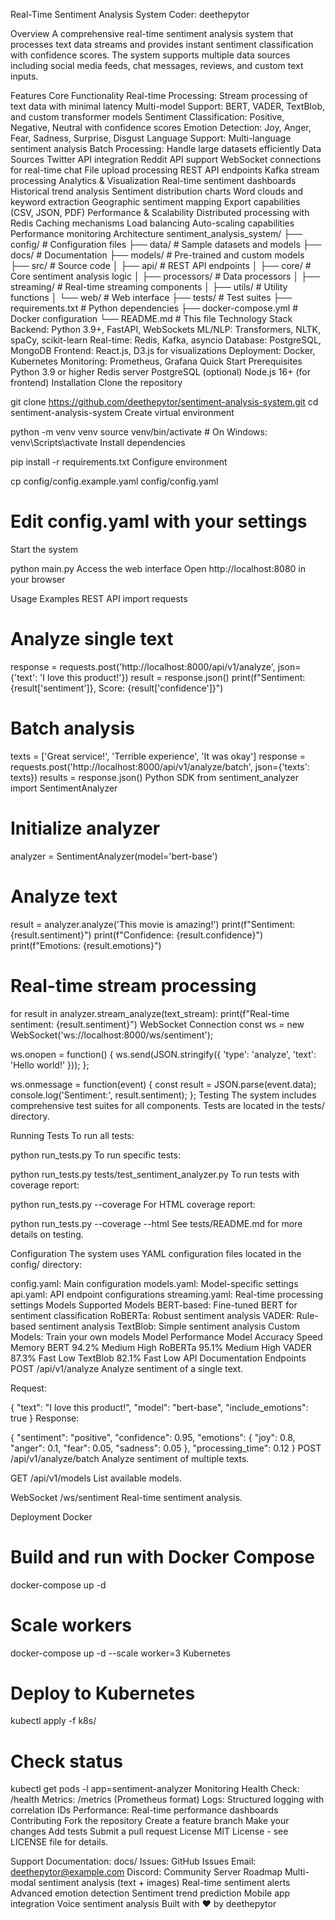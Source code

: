 Real-Time Sentiment Analysis System
Coder: deethepytor

Overview
A comprehensive real-time sentiment analysis system that processes text data streams and provides instant sentiment classification with confidence scores. The system supports multiple data sources including social media feeds, chat messages, reviews, and custom text inputs.

Features
Core Functionality
Real-time Processing: Stream processing of text data with minimal latency
Multi-model Support: BERT, VADER, TextBlob, and custom transformer models
Sentiment Classification: Positive, Negative, Neutral with confidence scores
Emotion Detection: Joy, Anger, Fear, Sadness, Surprise, Disgust
Language Support: Multi-language sentiment analysis
Batch Processing: Handle large datasets efficiently
Data Sources
Twitter API integration
Reddit API support
WebSocket connections for real-time chat
File upload processing
REST API endpoints
Kafka stream processing
Analytics & Visualization
Real-time sentiment dashboards
Historical trend analysis
Sentiment distribution charts
Word clouds and keyword extraction
Geographic sentiment mapping
Export capabilities (CSV, JSON, PDF)
Performance & Scalability
Distributed processing with Redis
Caching mechanisms
Load balancing
Auto-scaling capabilities
Performance monitoring
Architecture
sentiment_analysis_system/
├── config/                 # Configuration files
├── data/                   # Sample datasets and models
├── docs/                   # Documentation
├── models/                 # Pre-trained and custom models
├── src/                    # Source code
│   ├── api/               # REST API endpoints
│   ├── core/              # Core sentiment analysis logic
│   ├── processors/        # Data processors
│   ├── streaming/         # Real-time streaming components
│   ├── utils/             # Utility functions
│   └── web/               # Web interface
├── tests/                  # Test suites
├── requirements.txt        # Python dependencies
├── docker-compose.yml      # Docker configuration
└── README.md              # This file
Technology Stack
Backend: Python 3.9+, FastAPI, WebSockets
ML/NLP: Transformers, NLTK, spaCy, scikit-learn
Real-time: Redis, Kafka, asyncio
Database: PostgreSQL, MongoDB
Frontend: React.js, D3.js for visualizations
Deployment: Docker, Kubernetes
Monitoring: Prometheus, Grafana
Quick Start
Prerequisites
Python 3.9 or higher
Redis server
PostgreSQL (optional)
Node.js 16+ (for frontend)
Installation
Clone the repository

git clone https://github.com/deethepytor/sentiment-analysis-system.git
cd sentiment-analysis-system
Create virtual environment

python -m venv venv
source venv/bin/activate  # On Windows: venv\Scripts\activate
Install dependencies

pip install -r requirements.txt
Configure environment

cp config/config.example.yaml config/config.yaml
# Edit config.yaml with your settings
Start the system

python main.py
Access the web interface Open http://localhost:8080 in your browser

Usage Examples
REST API
import requests

# Analyze single text
response = requests.post('http://localhost:8000/api/v1/analyze', 
                        json={'text': 'I love this product!'})
result = response.json()
print(f"Sentiment: {result['sentiment']}, Score: {result['confidence']}")

# Batch analysis
texts = ['Great service!', 'Terrible experience', 'It was okay']
response = requests.post('http://localhost:8000/api/v1/analyze/batch', 
                        json={'texts': texts})
results = response.json()
Python SDK
from sentiment_analyzer import SentimentAnalyzer

# Initialize analyzer
analyzer = SentimentAnalyzer(model='bert-base')

# Analyze text
result = analyzer.analyze('This movie is amazing!')
print(f"Sentiment: {result.sentiment}")
print(f"Confidence: {result.confidence}")
print(f"Emotions: {result.emotions}")

# Real-time stream processing
for result in analyzer.stream_analyze(text_stream):
    print(f"Real-time sentiment: {result.sentiment}")
WebSocket Connection
const ws = new WebSocket('ws://localhost:8000/ws/sentiment');

ws.onopen = function() {
    ws.send(JSON.stringify({
        'type': 'analyze',
        'text': 'Hello world!'
    }));
};

ws.onmessage = function(event) {
    const result = JSON.parse(event.data);
    console.log('Sentiment:', result.sentiment);
};
Testing
The system includes comprehensive test suites for all components. Tests are located in the tests/ directory.

Running Tests
To run all tests:

python run_tests.py
To run specific tests:

python run_tests.py tests/test_sentiment_analyzer.py
To run tests with coverage report:

python run_tests.py --coverage
For HTML coverage report:

python run_tests.py --coverage --html
See tests/README.md for more details on testing.

Configuration
The system uses YAML configuration files located in the config/ directory:

config.yaml: Main configuration
models.yaml: Model-specific settings
api.yaml: API endpoint configurations
streaming.yaml: Real-time processing settings
Models
Supported Models
BERT-based: Fine-tuned BERT for sentiment classification
RoBERTa: Robust sentiment analysis
VADER: Rule-based sentiment analysis
TextBlob: Simple sentiment analysis
Custom Models: Train your own models
Model Performance
Model	Accuracy	Speed	Memory
BERT	94.2%	Medium	High
RoBERTa	95.1%	Medium	High
VADER	87.3%	Fast	Low
TextBlob	82.1%	Fast	Low
API Documentation
Endpoints
POST /api/v1/analyze
Analyze sentiment of a single text.

Request:

{
    "text": "I love this product!",
    "model": "bert-base",
    "include_emotions": true
}
Response:

{
    "sentiment": "positive",
    "confidence": 0.95,
    "emotions": {
        "joy": 0.8,
        "anger": 0.1,
        "fear": 0.05,
        "sadness": 0.05
    },
    "processing_time": 0.12
}
POST /api/v1/analyze/batch
Analyze sentiment of multiple texts.

GET /api/v1/models
List available models.

WebSocket /ws/sentiment
Real-time sentiment analysis.

Deployment
Docker
# Build and run with Docker Compose
docker-compose up -d

# Scale workers
docker-compose up -d --scale worker=3
Kubernetes
# Deploy to Kubernetes
kubectl apply -f k8s/

# Check status
kubectl get pods -l app=sentiment-analyzer
Monitoring
Health Check: /health
Metrics: /metrics (Prometheus format)
Logs: Structured logging with correlation IDs
Performance: Real-time performance dashboards
Contributing
Fork the repository
Create a feature branch
Make your changes
Add tests
Submit a pull request
License
MIT License - see LICENSE file for details.

Support
Documentation: docs/
Issues: GitHub Issues
Email: deethepytor@example.com
Discord: Community Server
Roadmap
 Multi-modal sentiment analysis (text + images)
 Real-time sentiment alerts
 Advanced emotion detection
 Sentiment trend prediction
 Mobile app integration
 Voice sentiment analysis
Built with ❤️ by deethepytor

